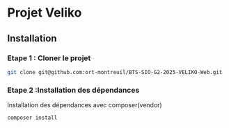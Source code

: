 # Projet Veliko

## Installation 

### Etape 1  : Cloner le projet
```bash
git clone git@github.com:ort-montreuil/BTS-SIO-G2-2025-VELIKO-Web.git
```
### Etape 2 :Installation des dépendances 


Installation des dépendances avec composer(vendor) 
```bash
composer install
```
